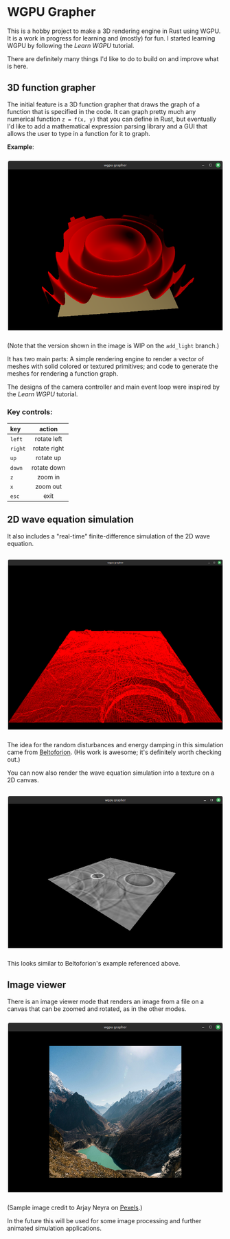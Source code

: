 # WGPU Grapher

This is a hobby project to make a 3D rendering engine in Rust using WGPU. It is a work in progress
for learning and (mostly) for fun. I started learning WGPU by following the _Learn WGPU_
tutorial.

There are definitely many things I'd like to do to build on and improve what is here.

## 3D function grapher

The initial feature is a 3D function grapher that draws the graph of a function that
is specified in the code. It can graph pretty much any numerical function `z = f(x, y)` that you can define
in Rust,
but eventually I'd like to add a mathematical expression parsing library and a GUI that allows
the user to type in a function for it to graph.

__Example__:

<p align="center" margin="20px">
	<img src="images/screenshot_2.png" alt="drawing" width="500" style="padding-top: 10px; padding-bottom: 10px"/>
</p>

(Note that the version shown in the image is WIP on the `add_light` branch.)

It has two main parts: A simple rendering engine to render a
vector of meshes with solid colored or textured primitives; and code to generate
the meshes for rendering a function graph.

The designs of the camera controller and main event
loop were inspired by the _Learn WGPU_ tutorial.

### Key controls:

| key     | action       |
| :------ | :------:     |
| `left`  | rotate left  |
| `right` | rotate right |
| `up`    | rotate up    |
| `down`  | rotate down  |
| `z`     | zoom in      |
| `x`     | zoom out     |
| `esc`   | exit         |

## 2D wave equation simulation

It also includes a "real-time" finite-difference simulation of the 2D wave equation.

<p align="center" margin="20px">
	<img src="images/screenshot_wave_eqn.png" alt="drawing" width="500" style="padding-top: 15px; padding-bottom: 10px"/>
</p>

The idea for the random disturbances and energy damping in this simulation
came from [Beltoforion](https://beltoforion.de/en/recreational_mathematics/).
(His work is awesome; it's definitely worth checking out.)

You can now also render the wave equation simulation into a texture on a 2D canvas.

<p align="center" margin="20px">
	<img src="images/screenshot_wave_eqn_texture.png" alt="drawing" width="500" style="padding-top: 15px; padding-bottom: 10px"/>
</p>

This looks similar to Beltoforion's example referenced above.

## Image viewer

There is an image viewer mode that renders an image from a file on a canvas
that can be zoomed and rotated, as in the other modes.

<p align="center" margin="20px">
	<img src="images/screenshot_image_viewer.png" alt="drawing" width="500" style="padding-top: 10px; padding-bottom: 10px"/>
</p>

(Sample image credit to Arjay Neyra on [Pexels](https://www.pexels.com/photo/spectacular-himalayan-mountain-valley-in-nepal-32225792/).)

In the future this will be used for some image processing and further animated simulation applications.
